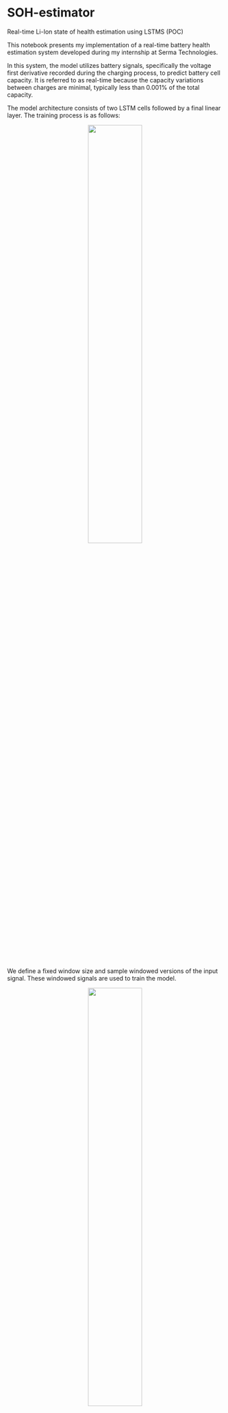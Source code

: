 # SOH-estimator
Real-time Li-Ion state of health estimation using LSTMS (POC)


This notebook presents my implementation of a real-time battery health estimation system developed during my internship at Serma Technologies.

In this system, the model utilizes battery signals, specifically the voltage first derivative recorded during the charging process, to predict battery cell capacity. It is referred to as real-time because the capacity variations between charges are minimal, typically less than 0.001% of the total capacity.

The model architecture consists of two LSTM cells followed by a final linear layer. The training process is as follows:
<p align="center">
<img src="https://github.com/Booss3my/Notebooks/assets/56868809/5674801c-7e41-44d0-8aa5-fdf483006fae" width="50%" height="50%" />
</p>
We define a fixed window size and sample windowed versions of the input signal.
These windowed signals are used to train the model.

<p align="center">
<img src="https://github.com/Booss3my/Notebooks/assets/56868809/cdcc88b4-a6b9-4a01-831e-3657681c0423" width="50%" height="50%" />
</p>

To evaluate the model's performance, two test cells are utilized.
Test cell 1             |  Test cell 2
:-------------------------:|:-------------------------:
![image](https://github.com/Booss3my/Notebooks/assets/56868809/e3ce65c1-02b2-448b-a0ea-11138c8b2c5f) |  ![image](https://github.com/Booss3my/Notebooks/assets/56868809/fcb79855-f0c6-4d18-bf4b-b80dcac74efc)

However, the model faces challenges when predicting the value 0. This difficulty arises from the near-zero slope (-∞) of the Sigmoid function, which significantly diminishes gradients and slows down parameter updates for this type of output.

During inference, the model's performance improves by averaging its predictions across multiple samples from the same signal.

 
